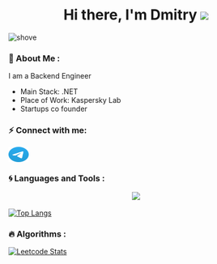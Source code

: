 <h1 align="center">Hi there, I'm Dmitry</a> 
<img src="https://github.com/blackcater/blackcater/raw/main/images/Hi.gif" height="32"/></h1>
<div>
  <p align="left"> <img src="https://komarev.com/ghpvc/?username=DimasCreator&label=Profile%20views&color=0e75b6&style=flat" alt="shove" /> </p>
</div>

### :speech_balloon: About Me :

I am a Backend Engineer

- Main Stack: .NET
- Place of Work: Kaspersky Lab
- Startups co founder


### :zap: Connect with me:
  <a href="https://t.me/dimacreator" target="blank"><img align="center" src="https://raw.githubusercontent.com/shbov/shbov/main/telegram.svg" alt="shbov" height="30" width="40" /></a>

### :cyclone: Languages and Tools :

<p align="center">
  <a href="https://skillicons.dev">
    <img src="https://skillicons.dev/icons?i=cs,dotnet,visualstudio,py,git,gitlab,openshift,docker,kubernetes,linux,windows,elasticsearch,grafana,prometheus,kafka,rabbitmq,nginx,postgres,redis,angular,postman,unity" />
  </a>
</p>


[![Top Langs](https://github-readme-stats.vercel.app/api/top-langs/?username=DimasCreator&layout=compact&theme=vision-friendly-dark)](https://github.com/anuraghazra/github-readme-stats)

### :fire: Algorithms :

[![Leetcode Stats](https://leetcard.jacoblin.cool/DimaCreator)](https://leetcode.com/DimaCreator)
